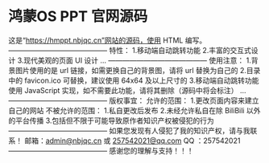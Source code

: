 # 鸿蒙OS PPT 官网源码
这是“https://hmppt.nbjqc.cn”网站的源码，使用 HTML 编写。
——————————————
特性：
  1.移动端自动跳转功能
  2.丰富的交互式设计
  3.现代美观的页面 UI 设计
  ...
——————————————
使用注意：
  1.背景图片使用的是 url 链接，如需更换自己的背景图，请将 url 替换为自己的
  2.目录中的 favicon.ico 可替换，建议使用 64x64 及以上尺寸的
  3.移动端自动跳转功能使用 JavaScript 实现，如不需要此功能，请将其删除（源码中将会标注）
  ...
——————————————
版权事宜：
  允许的范围：
    1.更改页面内容来建立自己的网站
  不被允许的范围：
    1.私自更改后发布
    2.未经允许私自在除 BiliBili 以外的平台传播
    3.包括但不限于可能导致原作者知识产权被侵犯的行为
——————————————
如果您发现有人侵犯了我的知识产权，请与我联系！
邮箱：admin@nbjqc.cn 或 257542021@qq.com
QQ ：257542021
——————————————
感谢您的理解与支持！！！

